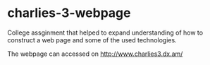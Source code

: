 # charlies-3-webpage

College assginment that helped to expand understanding of how to construct a web page and some of the used technologies.

The webpage can accessed on http://www.charlies3.dx.am/
